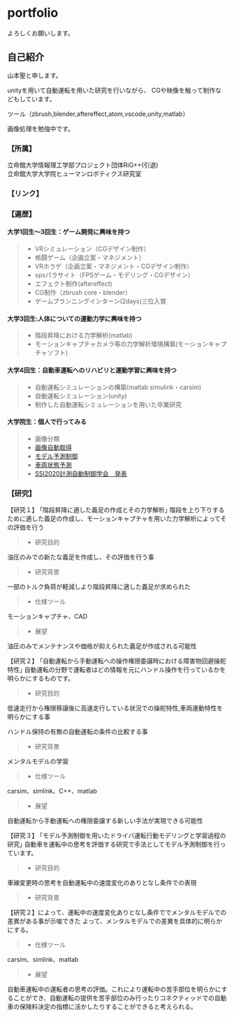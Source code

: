 # portfolio
よろしくお願いします。

## 自己紹介
山本聖と申します。

unityを用いて自動運転を用いた研究を行いながら、
CGや映像を触って制作などもしています。

ツール（zbrush,blender,aftereffect,atom,vscode,unity,matlab）

画像処理を勉強中です。

### 【所属】
立命館大学情報理工学部プロジェクト団体RiG++(引退)   
立命館大学大学院ヒューマンロボティクス研究室

### 【リンク】

### 【遍歴】

#### 大学1回生～3回生：ゲーム開発に興味を持つ
> - VRシミュレーション（CGデザイン制作）
> - 格闘ゲーム（企画立案・マネジメント）
> - VRホラゲ（企画立案・マネジメント・CGデザイン制作）
> - spsパラサイト（FPSゲーム・モデリング・CGデザイン）
> - エフェクト制作(aftereffect)
> - CG制作（zbrush core・blender）
> - ゲームプランニングインターン(2days)三位入賞

#### 大学3回生:人体についての運動力学に興味を持つ
> - 階段昇降における力学解析(matlab)
> - モーションキャプチャカメラ等の力学解析環境構築(モーションキャプチャソフト)

#### 大学4回生：自動車運転へのリハビリと運動学習に興味を持つ
> - 自動運転シミュレーションの構築(matlab simulink・carsim)
> - 自動運転シミュレーション(unity)
> - 制作した自動運転シミュレーションを用いた卒業研究

#### 大学院生：個人で行ってみる
> - 画像分類
> - [画像自動取得](https://github.com/satqueen88/flockrAPI_image)
> - [モデル予測制御](https://github.com/satqueen88/MPC)
> - [車両状態予測](https://github.com/satqueen88/dynamics)
> - [SSI2020計測自動制御学会　発表](https://ssi2020.sice.or.jp/)

### 【研究】


【研究１】
｢階段昇降に適した義足の作成とその力学解析｣
  階段を上り下りするために適した義足の作成し、モーションキャプチャを用いた力学解析によってその評価を行う

  > - 研究目的

  油圧のみでの新たな義足を作成し、その評価を行う事

  > - 研究背景

  一部のトルク負荷が軽減しより階段昇降に適した義足が求められた

  > - 仕様ツール
  
  モーションキャプチャ、CAD
  
  > - 展望

  油圧のみでメンテナンスや価格が抑えられた義足が作成される可能性

【研究２】
｢自動運転から手動運転への操作権限委譲時における障害物回避操舵特性｣
  自動運転の分野で運転者はどの情報を元にハンドル操作を行っているかを明らかにするものです。

  > - 研究目的

  低速走行から権限移譲後に高速走行している状況での操舵特性,車両運動特性を明らかにする事

  ハンドル保持の有無の自動運転の条件の比較する事

  > - 研究背景

  メンタルモデルの学習
  
  > - 仕様ツール
  
  carsim、simlink、C++、matlab
  
  > - 展望

  自動運転から手動運転への権限委譲する新しい手法が実現できる可能性


【研究３】
｢モデル予測制御を用いたドライバ運転行動モデリングと学習過程の研究｣
  自動車を運転中の思考を評価する研究で手法としてモデル予測制御を行っています。

  > - 研究目的

  車線変更時の思考を自動運転中の速度変化のありとなし条件での表現

  > - 研究背景

  【研究２】によって、運転中の速度変化ありとなし条件ででメンタルモデルでの差異がある事が示唆できた
  よって、メンタルモデルでの差異を具体的に明らかにする。

  > - 仕様ツール
  
  carsim、simlink、matlab

> - 展望

  自動車運転中の運転者の思考の評価。これにより運転中の苦手部位を明らかにすることができ、自動運転の提供を苦手部位のみ行ったりコネクティッドでの自動車の保険料決定の指標に活かしたりすることができると考えられる。



